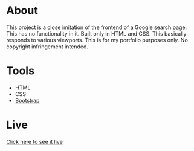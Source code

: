 # About
This project is a close imitation of the frontend of a Google search page.
This has no functionality in it. Built only in HTML and CSS.
This basically responds to various viewports.
This is for my portfolio purposes only. No copyright infringement intended.
# Tools
- HTML 
- CSS
- [Bootstrap](https://getbootstrap.com)
# Live
[Click here to see it live](https://ericraycodes.github.io/goggle/)
